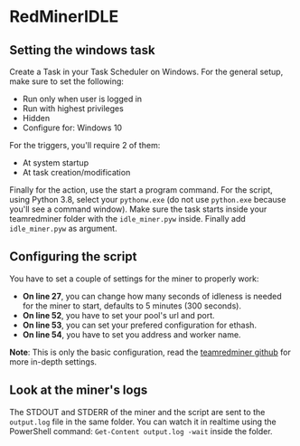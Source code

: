 # RedMinerIDLE
## Setting the windows task
Create a Task in your Task Scheduler on Windows. For the general setup, make sure to set the following:

* Run only when user is logged in
* Run with highest privileges
* Hidden
* Configure for: Windows 10

For the triggers, you'll require 2 of them:

* At system startup
* At task creation/modification

Finally for the action, use the start a program command. For the script, using Python 3.8, select your `pythonw.exe` (do not use `python.exe` because you'll see a command window). Make sure the task starts inside your teamredminer folder with the `idle_miner.pyw` inside. Finally add `idle_miner.pyw` as argument.

## Configuring the script
You have to set a couple of settings for the miner to properly work:

* **On line 27**, you can change how many seconds of idleness is needed for the miner to start, defaults to 5 minutes (300 seconds).
* **On line 52**, you have to set your pool's url and port. 
* **On line 53**, you can set your prefered configuration for ethash.
* **On line 54**, you have to set you address and worker name.

__Note__: This is only the basic configuration, read the [teamredminer github](https://github.com/todxx/teamredminer) for more in-depth settings.

## Look at the miner's logs
The STDOUT and STDERR of the miner and the script are sent to the `output.log` file in the same folder. You can watch it in realtime using the PowerShell command: `Get-Content output.log -wait` inside the folder.
